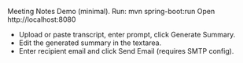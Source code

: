 Meeting Notes Demo (minimal).
Run:
  mvn spring-boot:run
Open http://localhost:8080
- Upload or paste transcript, enter prompt, click Generate Summary.
- Edit the generated summary in the textarea.
- Enter recipient email and click Send Email (requires SMTP config).
